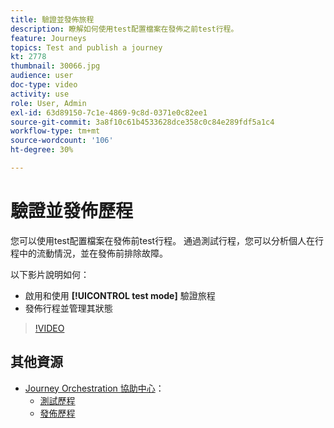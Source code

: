 ```yaml
---
title: 驗證並發佈旅程
description: 瞭解如何使用test配置檔案在發佈之前test行程。
feature: Journeys
topics: Test and publish a journey
kt: 2778
thumbnail: 30066.jpg
audience: user
doc-type: video
activity: use
role: User, Admin
exl-id: 63d89150-7c1e-4869-9c8d-0371e0c82ee1
source-git-commit: 3a8f10c61b4533628dce358c0c84e289fdf5a1c4
workflow-type: tm+mt
source-wordcount: '106'
ht-degree: 30%

---
```


# 驗證並發佈歷程

您可以使用test配置檔案在發佈前test行程。 通過測試行程，您可以分析個人在行程中的流動情況，並在發佈前排除故障。

以下影片說明如何：

* 啟用和使用 **[!UICONTROL test mode]** 驗證旅程
* 發佈行程並管理其狀態

>[!VIDEO](https://video.tv.adobe.com/v/30066?quality=12)

## 其他資源

* [Journey Orchestration 協助中心](https://experienceleague.adobe.com/docs/journeys/using/journey-orchestration-home.html?lang=zh-Hant)：
   * [測試歷程](https://experienceleague.adobe.com/docs/journeys/using/building-journeys/testing-the-journey.html)
   * [發佈歷程](https://experienceleague.adobe.com/docs/journeys/using/building-journeys/publishing-the-journey.html)
